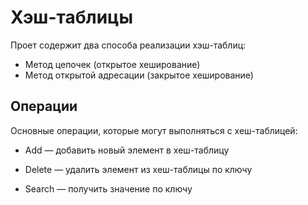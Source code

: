 # Хэш-таблицы
Проет содержит два способа реализации хэш-таблиц:

* Метод цепочек (открытое хеширование)
* Метод открытой адресации (закрытое хеширование)

## Операции
Основные операции, которые могут выполняться с хеш-таблицей:

- Add — добавить новый элемент в хеш-таблицу

- Delete — удалить элемент из хеш-таблицы по ключу

- Search — получить значение по ключу
